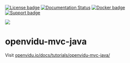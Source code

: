 [![License badge](https://img.shields.io/badge/license-Apache2-orange.svg)](http://www.apache.org/licenses/LICENSE-2.0)
[![Documentation Status](https://readthedocs.org/projects/openviduio-docs/badge/?version=stable)](https://docs.openvidu.io/en/stable/?badge=stable)
[![Docker badge](https://img.shields.io/docker/pulls/openvidu/openvidu-server-kms.svg)](https://hub.docker.com/r/openvidu/openvidu-server-kms)
[![Support badge](https://img.shields.io/badge/support-sof-yellowgreen.svg)](https://groups.google.com/forum/#!forum/openvidu)

[![][OpenViduLogo]](http://openvidu.io)

openvidu-mvc-java
===

Visit [openvidu.io/docs/tutorials/openvidu-mvc-java/](http://openvidu.io/docs/tutorials/openvidu-mvc-java/)

[OpenViduLogo]: https://secure.gravatar.com/avatar/5daba1d43042f2e4e85849733c8e5702?s=120